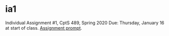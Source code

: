 # ia1
Individual Assignment #1, CptS 489, Spring 2020
Due: Thursday, January 16 at start of class.
[Assignment prompt](https://emailwsu-my.sharepoint.com/:w:/g/personal/hundhaus_wsu_edu/EfoP4ZHbhhpHl4h7SoS9fc0BpFEsrMUJdDk1QBzOTeO9Ow?e=5C9ktw).